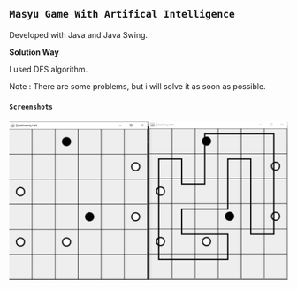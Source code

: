## **`Masyu Game With Artifical Intelligence`**
Developed with Java and Java Swing.

**Solution Way**

I used DFS algorithm.

Note : There are some problems, but i will solve it as soon as possible.

#### **`Screenshots`**

![](1.PNG)
